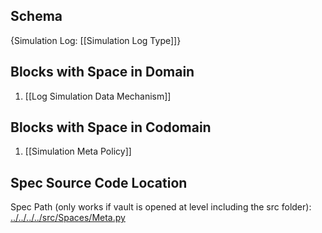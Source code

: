 ## Schema

{Simulation Log: [[Simulation Log Type]]}

## Blocks with Space in Domain
1. [[Log Simulation Data Mechanism]]

## Blocks with Space in Codomain
1. [[Simulation Meta Policy]]

## Spec Source Code Location

Spec Path (only works if vault is opened at level including the src folder): [../../../../src/Spaces/Meta.py](../../../../src/Spaces/Meta.py)

